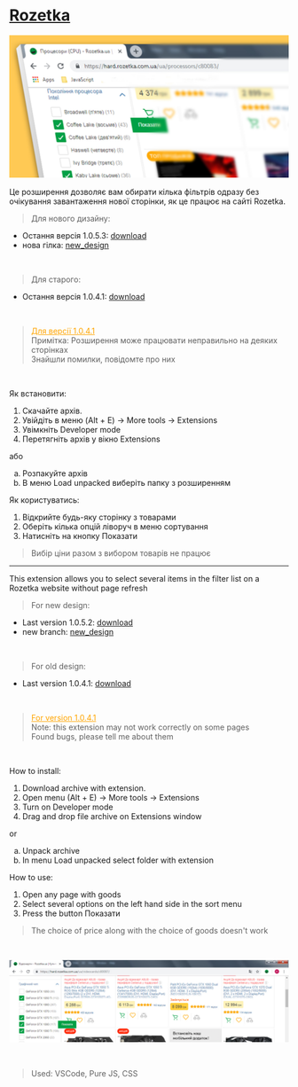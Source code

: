 # [Rozetka](https://rozetka.com.ua)
![extension](/readme/main1.jpg)

Це розширення дозволяє вам обирати кілька фільтрів одразу без очікування завантаження нової сторінки, як це працює на сайті Rozetka.

>Для нового дизайну:

* Остання версія 1.0.5.3: [download](https://github.com/merowing/rozetka/releases/download/1.0.5.3/Rozetka2-v1.0.5.3.zip)
* нова гілка: [new_design](https://github.com/merowing/rozetka/tree/new_design)

<br />

>Для старого:

* Остання версія 1.0.4.1: [download](https://github.com/merowing/rozetka/releases/download/1.0.4.1/Rozetka-v1.0.4.1.zip)

<br />

><font color=orange><u>Для версії 1.0.4.1</u></font>\
>Примітка: Розширення може працювати неправильно на деяких сторінках\
>Знайшли помилки, повідомте про них

<br />

Як встановити:
1. Скачайте архів.
2. Увійдіть в меню (Alt + E) -> More tools -> Extensions
3. Увімкніть Developer mode
4. Перетягніть архів у вікно Extensions

або

<ol type="a">
<li>Розпакуйте архів</li>
<li>В меню Load unpacked виберіть папку з розширенням</li>
</ol>

Як користуватись:
1. Відкрийте будь-яку сторінку з товарами
2. Оберіть кілька опцій ліворуч в меню сортування
3. Натисніть на кнопку Показати

>Вибір ціни разом з вибором товарів не працює

***

This extension allows you to select several items in the filter list on a Rozetka website without page refresh

>For new design:

* Last version 1.0.5.2: [download](https://github.com/merowing/rozetka/releases/download/1.0.5.2/Rozetka2-v1.0.5.2.zip)
* new branch: [new_design](https://github.com/merowing/rozetka/tree/new_design)

<br />

>For old design:

* Last version 1.0.4.1: [download](https://github.com/merowing/rozetka/releases/download/1.0.4.1/Rozetka-v1.0.4.1.zip)

<br />

><font color=orange><u>For version 1.0.4.1</u></font>\
>Note: this extension may not work correctly on some pages\
>Found bugs, please tell me about them

<br />

How to install:
1. Download archive with extension.
2. Open menu (Alt + E) -> More tools -> Extensions
3. Turn on Developer mode
4. Drag and drop file archive on Extensions window

or
<ol type="a">
  <li>Unpack archive</li>
  <li>In menu Load unpacked select folder with extension</li>
</ol>

How to use:
1. Open any page with goods
2. Select several options on the left hand side in the sort  menu
3. Press the button Показати

>The choice of price along with the choice of goods doesn't work

<br />

![extension](/readme/ext2.jpg)

<br />

>Used: VSCode, Pure JS, CSS